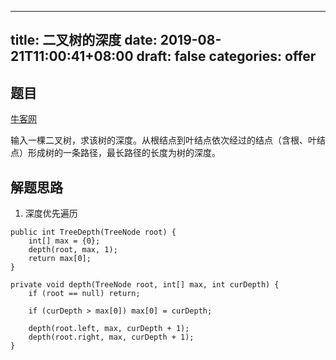 
---
title: 二叉树的深度
date: 2019-08-21T11:00:41+08:00
draft: false
categories: offer
---


## 题目

[牛客网](https://www.nowcoder.com/practice/435fb86331474282a3499955f0a41e8b?tpId=13&tqId=11191&tPage=2&rp=2&ru=%2Fta%2Fcoding-interviews&qru=%2Fta%2Fcoding-interviews%2Fquestion-ranking)

输入一棵二叉树，求该树的深度。从根结点到叶结点依次经过的结点（含根、叶结点）形成树的一条路径，最长路径的长度为树的深度。

## 解题思路

  1. 深度优先遍历

```
public int TreeDepth(TreeNode root) {
    int[] max = {0};
    depth(root, max, 1);
    return max[0];
}

private void depth(TreeNode root, int[] max, int curDepth) {
    if (root == null) return;

    if (curDepth > max[0]) max[0] = curDepth;

    depth(root.left, max, curDepth + 1);
    depth(root.right, max, curDepth + 1);
}
```
